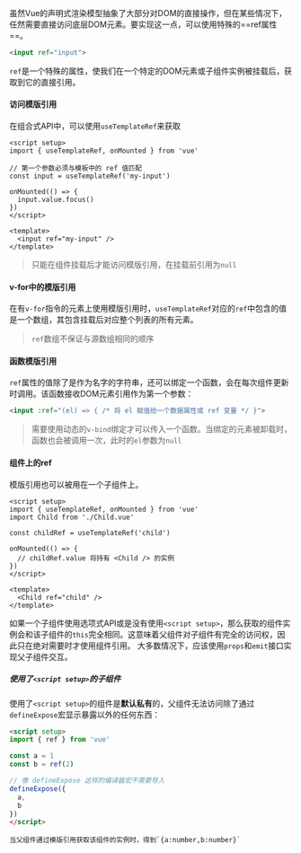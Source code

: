 虽然Vue的声明式渲染模型抽象了大部分对DOM的直接操作，但在某些情况下，任然需要直接访问底层DOM元素。要实现这一点，可以使用特殊的==ref属性==。
```html
<input ref="input">
```
`ref`是一个特殊的属性，使我们在一个特定的DOM元素或子组件实例被挂载后，获取到它的直接引用。
#### 访问模版引用
在组合式API中，可以使用`useTemplateRef`来获取
```vue
<script setup>
import { useTemplateRef, onMounted } from 'vue'

// 第一个参数必须与模板中的 ref 值匹配
const input = useTemplateRef('my-input')

onMounted(() => {
  input.value.focus()
})
</script>

<template>
  <input ref="my-input" />
</template>
```
>只能在组件挂载后才能访问模版引用，在挂载前引用为`null`

#### v-for中的模版引用
在有`v-for`指令的元素上使用模版引用时，`useTemplateRef`对应的`ref`中包含的值是一个数组，其包含挂载后对应整个列表的所有元素。
>`ref`数组不保证与源数组相同的顺序
#### 函数模版引用
`ref`属性的值除了是作为名字的字符串，还可以绑定一个函数，会在每次组件更新时调用。该函数接收DOM元素引用作为第一个参数：
```html
<input :ref="(el) => { /* 将 el 赋值给一个数据属性或 ref 变量 */ }">
```
>需要使用动态的`v-bind`绑定才可以传入一个函数。当绑定的元素被卸载时，函数也会被调用一次，此时的`el`参数为`null`
#### 组件上的ref
模版引用也可以被用在一个子组件上。
```vue
<script setup>
import { useTemplateRef, onMounted } from 'vue'
import Child from './Child.vue'

const childRef = useTemplateRef('child')

onMounted(() => {
  // childRef.value 将持有 <Child /> 的实例
})
</script>

<template>
  <Child ref="child" />
</template>
```
如果一个子组件使用选项式API或是没有使用`<script setup>`，那么获取的组件实例会和该子组件的`this`完全相同。这意味着父组件对子组件有完全的访问权，因此只在绝对需要时才使用组件引用。
大多数情况下，应该使用`props`和`emit`接口实现父子组件交互。
##### 使用了`<script setup>`的子组件
使用了`<script setup>`的组件是**默认私有**的，父组件无法访问除了通过`defineExpose`宏显示暴露以外的任何东西：
```html
<script setup>
import { ref } from 'vue'

const a = 1
const b = ref(2)

// 像 defineExpose 这样的编译器宏不需要导入
defineExpose({
  a,
  b
})
</script>
```
	当父组件通过模版引用获取该组件的实例时，得到`{a:number,b:number}`